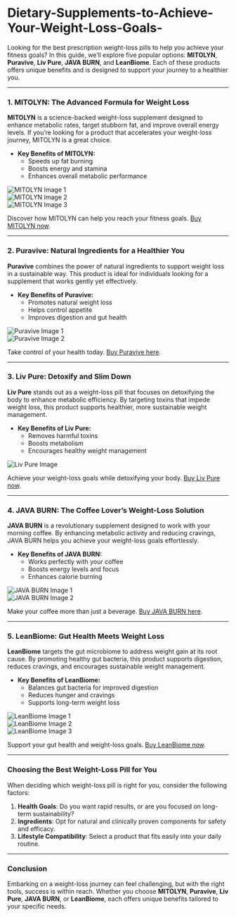# Dietary-Supplements-to-Achieve-Your-Weight-Loss-Goals-




Looking for the best prescription weight-loss pills to help you achieve your fitness goals? In this guide, we’ll explore five popular options: **MITOLYN**, **Puravive**, **Liv Pure**, **JAVA BURN**, and **LeanBiome**. Each of these products offers unique benefits and is designed to support your journey to a healthier you.

---

### 1. MITOLYN: The Advanced Formula for Weight Loss

**MITOLYN** is a science-backed weight-loss supplement designed to enhance metabolic rates, target stubborn fat, and improve overall energy levels. If you’re looking for a product that accelerates your weight-loss journey, MITOLYN is a great choice.

- **Key Benefits of MITOLYN:**
  - Speeds up fat burning
  - Boosts energy and stamina
  - Enhances overall metabolic performance

![MITOLYN Image 1](https://github.com/user-attachments/assets/08279b20-8327-4505-997c-fcc2548e856d)  
![MITOLYN Image 2](https://github.com/user-attachments/assets/4713c8be-2472-4b12-bd23-88fdebd4c3ab)  
![MITOLYN Image 3](https://github.com/user-attachments/assets/1d7077bc-e988-4ea5-baf7-dc84283b0d5d)  

Discover how MITOLYN can help you reach your fitness goals. [Buy MITOLYN now](https://tinyurl.com/3wdd3ua3).

---

### 2. Puravive: Natural Ingredients for a Healthier You

**Puravive** combines the power of natural ingredients to support weight loss in a sustainable way. This product is ideal for individuals looking for a supplement that works gently yet effectively.

- **Key Benefits of Puravive:**
  - Promotes natural weight loss
  - Helps control appetite
  - Improves digestion and gut health

![Puravive Image 1](https://github.com/user-attachments/assets/9e779f6e-3908-44ff-b733-e06f65b30477)  
![Puravive Image 2](https://github.com/user-attachments/assets/a5db1d0c-dfcf-4274-b189-06d5f644ddbc)  

Take control of your health today. [Buy Puravive here](https://tinyurl.com/bdev4nn2).

---

### 3. Liv Pure: Detoxify and Slim Down

**Liv Pure** stands out as a weight-loss pill that focuses on detoxifying the body to enhance metabolic efficiency. By targeting toxins that impede weight loss, this product supports healthier, more sustainable weight management.

- **Key Benefits of Liv Pure:**
  - Removes harmful toxins
  - Boosts metabolism
  - Encourages healthy weight management

![Liv Pure Image](https://github.com/user-attachments/assets/595f0830-e3b4-44b5-8f75-f108ce2ee184)  

Achieve your weight-loss goals while detoxifying your body. [Buy Liv Pure now](https://tinyurl.com/2zkmewam).

---

### 4. JAVA BURN: The Coffee Lover’s Weight-Loss Solution

**JAVA BURN** is a revolutionary supplement designed to work with your morning coffee. By enhancing metabolic activity and reducing cravings, JAVA BURN helps you achieve your weight-loss goals effortlessly.

- **Key Benefits of JAVA BURN:**
  - Works perfectly with your coffee
  - Boosts energy levels and focus
  - Enhances calorie burning

![JAVA BURN Image 1](https://github.com/user-attachments/assets/adb5dbdb-2b97-4328-9922-d23cff55a9bd)  
![JAVA BURN Image 2](https://github.com/user-attachments/assets/709d7f79-b89d-4ede-948f-82c178536876)  

Make your coffee more than just a beverage. [Buy JAVA BURN here](https://tinyurl.com/5ehafp59).

---

### 5. LeanBiome: Gut Health Meets Weight Loss

**LeanBiome** targets the gut microbiome to address weight gain at its root cause. By promoting healthy gut bacteria, this product supports digestion, reduces cravings, and encourages sustainable weight management.

- **Key Benefits of LeanBiome:**
  - Balances gut bacteria for improved digestion
  - Reduces hunger and cravings
  - Supports long-term weight loss

![LeanBiome Image 1](https://github.com/user-attachments/assets/343c2a95-3dad-4ebb-b739-b2c747ad4cc6)  
![LeanBiome Image 2](https://github.com/user-attachments/assets/52d63530-9ac1-418e-82ce-1523486702ec)  
![LeanBiome Image 3](https://github.com/user-attachments/assets/69257f50-dd3d-414d-8401-db9377db4949)  

Support your gut health and weight-loss goals. [Buy LeanBiome now](https://tinyurl.com/h747d7ek).

---

### Choosing the Best Weight-Loss Pill for You

When deciding which weight-loss pill is right for you, consider the following factors:
1. **Health Goals**: Do you want rapid results, or are you focused on long-term sustainability?
2. **Ingredients**: Opt for natural and clinically proven components for safety and efficacy.
3. **Lifestyle Compatibility**: Select a product that fits easily into your daily routine.

---

### Conclusion

Embarking on a weight-loss journey can feel challenging, but with the right tools, success is within reach. Whether you choose **MITOLYN**, **Puravive**, **Liv Pure**, **JAVA BURN**, or **LeanBiome**, each offers unique benefits tailored to your specific needs. 




